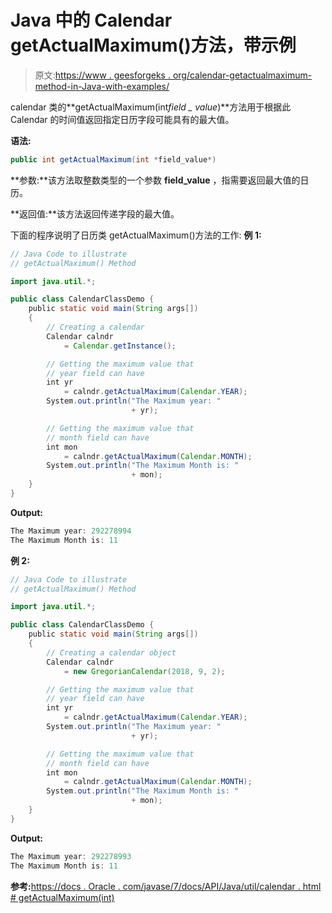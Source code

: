 # Java 中的 Calendar getActualMaximum()方法，带示例

> 原文:[https://www . geesforgeks . org/calendar-getactualmaximum-method-in-Java-with-examples/](https://www.geeksforgeeks.org/calendar-getactualmaximum-method-in-java-with-examples/)

calendar 类的**getActualMaximum(int*field _ value*)**方法用于根据此 Calendar 的时间值返回指定日历字段可能具有的最大值。

**语法:**

```java
public int getActualMaximum(int *field_value*)
```

**参数:**该方法取整数类型的一个参数 **field_value** ，指需要返回最大值的日历。

**返回值:**该方法返回传递字段的最大值。

下面的程序说明了日历类 getActualMaximum()方法的工作:
**例 1:**

```java
// Java Code to illustrate
// getActualMaximum() Method

import java.util.*;

public class CalendarClassDemo {
    public static void main(String args[])
    {
        // Creating a calendar
        Calendar calndr
            = Calendar.getInstance();

        // Getting the maximum value that
        // year field can have
        int yr
            = calndr.getActualMaximum(Calendar.YEAR);
        System.out.println("The Maximum year: "
                           + yr);

        // Getting the maximum value that
        // month field can have
        int mon
            = calndr.getActualMaximum(Calendar.MONTH);
        System.out.println("The Maximum Month is: "
                           + mon);
    }
}
```

**Output:**

```java
The Maximum year: 292278994
The Maximum Month is: 11

```

**例 2:**

```java
// Java Code to illustrate
// getActualMaximum() Method

import java.util.*;

public class CalendarClassDemo {
    public static void main(String args[])
    {
        // Creating a calendar object
        Calendar calndr
            = new GregorianCalendar(2018, 9, 2);

        // Getting the maximum value that
        // year field can have
        int yr
            = calndr.getActualMaximum(Calendar.YEAR);
        System.out.println("The Maximum year: "
                           + yr);

        // Getting the maximum value that
        // month field can have
        int mon
            = calndr.getActualMaximum(Calendar.MONTH);
        System.out.println("The Maximum Month is: "
                           + mon);
    }
}
```

**Output:**

```java
The Maximum year: 292278993
The Maximum Month is: 11

```

**参考:**[https://docs . Oracle . com/javase/7/docs/API/Java/util/calendar . html # getActualMaximum(int)](https://docs.oracle.com/javase/7/docs/api/java/util/Calendar.html#getActualMaximum(int))